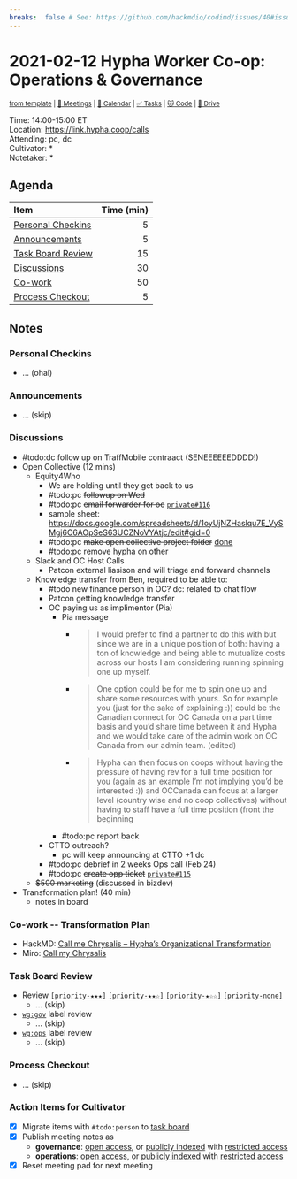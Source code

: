 ```yaml
---
breaks:  false # See: https://github.com/hackmdio/codimd/issues/40#issuecomment-172927690
---
```

# 2021-02-12 Hypha Worker Co-op: Operations & Governance

<sup>[from template][template] | [:notebook: Meetings][meetings] | [:date: Calendar][calendar] | [:white_check_mark: Tasks][tasks] | [:cat: Code][gh] | [:open_file_folder: Drive][drive]</sup>

Time:       14:00-15:00 ET  
Location:   https://link.hypha.coop/calls  
Attending:  pc, dc  
Cultivator: *  
Notetaker:  *

## Agenda

| Item                                            | Time (min) |
|:------------------------------------------------|-----------:|
| [Personal Checkins](#Personal-Checkins)         |          5 |
| [Announcements](#Announcements)                 |          5 |
| [Task Board Review](#Task-Board-Review)         |         15 |
| [Discussions](#Discussions)                     |         30 |
| [Co-work](#Co-work)                             |         50 |
| [Process Checkout](#Process-Checkout)           |          5 |

## Notes

### Personal Checkins

- ... (ohai)

### Announcements

- ... (skip)

### Discussions

- #todo:dc follow up on TraffMobile contraact  (SENEEEEEEDDDD!)
- Open Collective (12 mins)
    - Equity4Who
        - We are holding until they get back to us
        - #todo:pc ~~followup on Wed~~
        - #todo:pc ~~email forwarder for oc~~ [`private#116`](https://github.com/hyphacoop/organizing-private/pull/116)
        - sample sheet: https://docs.google.com/spreadsheets/d/1oyUjNZHaslqu7E_VySMgj6C6AOpSeS63UCZNoVYAtjc/edit#gid=0
        - #todo:pc ~~make open collective project folder~~ [done](https://drive.google.com/drive/u/0/folders/1aAExZzaUZG7PzcF1PGVOJqg5xfhXTKIo)
        - #todo:pc remove hypha on other 
    - Slack and OC Host Calls
        - Patcon external liasison and will triage and forward channels
    - Knowledge transfer from Ben, required to be able to:
        - #todo new finance person in OC? dc: related to chat flow
        - Patcon getting knowledge transfer
        - OC paying us as implimentor (Pia)
            - Pia message
                - > I would prefer to find a partner to do this with but since we are in a unique position of both: having a ton of knowledge and being able to mutualize costs across our hosts I am considering running spinning one up myself.
                - > One option could be for me to spin one up and share some resources with yours. So for example you (just for the sake of explaining :)) could be the Canadian connect for OC Canada on a part time basis and you’d share time between it and Hypha and we would take care of the admin work on OC  Canada  from our admin team.  (edited)
                - > Hypha can then focus on coops without having the pressure of having rev for a full time position for you (again as an example I’m not implying you’d be interested :)) and OCCanada can focus at a larger level (country wise and no coop collectives) without having to staff have a full time position (front the beginning
            - #todo:pc report back
        - CTTO outreach?
            - pc will keep announcing at CTTO +1 dc
        - #todo:pc debrief in 2 weeks Ops call (Feb 24)
        - #todo:pc ~~create opp ticket~~ [`private#115`](https://github.com/hyphacoop/organizing-private/issues/115)
    - ~~$500 marketing~~ (discussed in bizdev)
- Transformation plan! (40 min)
    - notes in board

### Co-work -- Transformation Plan

- HackMD: [Call me Chrysalis – Hypha’s Organizational Transformation](https://hackmd.io/WxHHMw7LRwmxNhGKaSWR3Q?view)
- Miro: [Call my Chrysalis](https://miro.com/app/board/o9J_lVt9EFQ=/)



### Task Board Review

- Review [`[priority-★★★]`][l-pri-hi] [`[priority-★★☆]`][l-pri-md] [`[priority-★☆☆]`][l-pri-lo] [`[priority-none]`][l-pri-none]
	- ... (skip)
- [`wg:gov`][l-gov] label review
    - ... (skip)
- [`wg:ops`][l-ops] label review
    - ... (skip)


### Process Checkout

- ... (skip)


### Action Items for Cultivator

- [x] Migrate items with `#todo:person` to [task board][tasks]
- [x] Publish meeting notes as
	- **governance**: [open access][gov-public], or [publicly indexed][gov-index] with [restricted access][gov-private]
	- **operations**: [open access][ops-public], or [publicly indexed][ops-index] with [restricted access][ops-private]
- [x] Reset meeting pad for next meeting

<!-- Links: Important -->
[template]: https://link.hypha.coop/wg-gov-template
[meetings]: https://link.hypha.coop/meetings
[calendar]: https://link.hypha.coop/calendar
[tasks]:    https://link.hypha.coop/tasks
[gh]:       https://link.hypha.coop/gh
[drive]:    https://link.hypha.coop/drive

<!-- Links: Labels -->
[l-pri-hi]: https://github.com/orgs/hyphacoop/projects/2?card_filter_query=label:[priority-★★★]
[l-pri-md]: https://github.com/orgs/hyphacoop/projects/2?card_filter_query=label:[priority-★★☆]
[l-pri-lo]: https://github.com/orgs/hyphacoop/projects/2?card_filter_query=label:[priority-★☆☆]
[l-pri-none]: https://github.com/orgs/hyphacoop/projects/2?card_filter_query=-label:[priority-★☆☆]+-label:[priority-★★☆]+-label:[priority-★★★]
[l-biz]: https://github.com/orgs/hyphacoop/projects/2?card_filter_query=label:"wg:business-planning"
[l-fin]: https://github.com/orgs/hyphacoop/projects/2?card_filter_query=label:"wg:finance"
[l-gov]: https://github.com/orgs/hyphacoop/projects/2?card_filter_query=label:"wg:governance
[l-inf]: https://github.com/orgs/hyphacoop/projects/2?card_filter_query=label:"wg:infrastructure"
[l-ops]: https://github.com/orgs/hyphacoop/projects/2?card_filter_query=label:"wg:operations"
[l-none]: https://github.com/orgs/hyphacoop/projects/2?card_filter_query=-label:wg:operations+-label:wg:infrastructure+-label:wg:finance+-label:wg:governance+-label:wg:business-planning

<!-- Links: Archive -->
[biz-public]:   https://github.com/hyphacoop/organizing/new/master?filename=_posts/meeting-notes/2021-MM-DD-business-planning.md
[biz-index]:    https://github.com/hyphacoop/organizing/new/master?filename=_posts/private/meeting-notes/2021-MM-DD-business-planning.md&value=Empty%20file%20for%20public%20indexing%20of%20access-restricted%20file.
[biz-private]:  https://github.com/hyphacoop/organizing-private/new/master?filename=meeting-notes/2021-MM-DD-business-planning.md
[fin-public]:   https://github.com/hyphacoop/organizing/new/master?filename=_posts/meeting-notes/2021-MM-DD-finance.md
[fin-index]:    https://github.com/hyphacoop/organizing/new/master?filename=_posts/private/meeting-notes/2021-MM-DD-finance.md&value=Empty%20file%20for%20public%20indexing%20of%20access-restricted%20file.
[fin-private]:  https://github.com/hyphacoop/organizing-private/new/master?filename=meeting-notes/2021-MM-DD-finance.md
[gov-public]:   https://github.com/hyphacoop/organizing/new/master?filename=_posts/meeting-notes/2021-MM-DD-governance.md
[gov-index]:    https://github.com/hyphacoop/organizing/new/master?filename=_posts/private/meeting-notes/2021-MM-DD-governance.md&value=Empty%20file%20for%20public%20indexing%20of%20access-restricted%20file.
[gov-private]:  https://github.com/hyphacoop/organizing-private/new/master?filename=meeting-notes/2021-MM-DD-governance.md
[inf-public]:   https://github.com/hyphacoop/organizing/new/master?filename=_posts/meeting-notes/2021-MM-DD-infrastructure.md
[inf-index]:    https://github.com/hyphacoop/organizing/new/master?filename=_posts/private/meeting-notes/2021-MM-DD-infrastructure.md&value=Empty%20file%20for%20public%20indexing%20of%20access-restricted%20file.
[inf-private]:  https://github.com/hyphacoop/organizing-private/new/master?filename=meeting-notes/2021-MM-DD-infrastructure.md
[ops-public]:   https://github.com/hyphacoop/organizing/new/master?filename=_posts/meeting-notes/2021-MM-DD-operations.md
[ops-index]:    https://github.com/hyphacoop/organizing/new/master?filename=_posts/private/meeting-notes/2021-MM-DD-operations.md&value=Empty%20file%20for%20public%20indexing%20of%20access-restricted%20file.
[ops-private]:  https://github.com/hyphacoop/organizing-private/new/master?filename=meeting-notes/2021-MM-DD-operations.md
